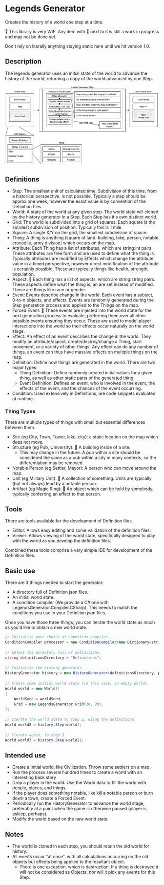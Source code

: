 # Legends Generator

Creates the history of a world one step at a time.

🚧 This library is very WIP. Any item with 🚧 next to it is still a work in progress and may not be done yet.

Don't rely on literally anything staying static here until we hit version 1.0.

## Description

The legends generator uses an initial state of the world to advance the history of the world, returning a copy of the world advanced by one Step.

![Overview of History Generator](Docs/Overview.png)

## Definitions

* Step: The smallest unit of calculated time. Subdivision of this time, from a historical perspective, is not possible. Typically a step should be approx one week, however the exact value is by convention of the Definition files.
* World: A state of the world at any given step. The world state will cloned by the history generator in a Step. Each Step has it's own distinct world.
* Grid: The world is subdivided into a grid of squares. Each square is the smallest subdivision of position. Typically this is 1 mile.
* Square: A single X/Y on the grid, the smallest subdivision of space.
* Thing: A thing is anything (square of land, building, lake, person, notable crocodile, army division) which occurs on the map.
* Attribute: Each Thing has a list of attributes, which are string:int pairs. These attributes are free form and are used to define what the thing is. Typically attributes are modified by Effects which change the attribute value in a timed perspective, however direct modification of the attribute is certainly possible. These are typically things like health, strength, population.
* Aspect: 🚧 Each thing has a list of aspects, which are string:string pairs. These aspects define what the thing is, an are set instead of modified. These are things like race or gender.
* Event: Events describe change in the world. Each event has a subject, 0-to-n objects, and effects. Events are randomly generated during the Step generation process and applied to the Things on the map.
* Forced Event: 🚧 These events are injected into the world state for the next generation process to evaluate, preferring them over all other possible events ensuring they occur. These are used to model player interactions into the world so their effects occur naturally on the world stage.
* Effect: An effect of an event describes the change in the world. They modify an attribute/aspect, create/destroy/change a Thing, start movement, or a variety of other things. Any effect can do any number of things, an event can thus have massive effects on multiple things on the map.
* Definition: Define how things are generated in the world. There are two major types:
   * Thing Definition: Define randomly created initial values for a given thing, as well as other static parts of the generated thing.
   * Event Definition: Defines an event, who is involved in the event, the effects of the event, and the chances of the event occurring.
* Condition: Used extensively in Definitions, are code snippets evaluated at runtime.

### Thing Types

There are multiple types of things with small but essential differences between them.

* Site (eg City, Town, Tower, lake, city): a static location on the map which does not move.
* Structure (eg Pub, University): 🚧 A building inside of a site.
   * This may change in the future. A pub within a site should be considered the same as a pub within a city in many contexts, so the differentiation may be removed.
* Notable Person (eg Settler, Mayor): A person who can move around the map.
* Unit (eg Military Unit): 🚧 A collection of something. Units are typically (but not always) lead by a notable person.
* Artifact (eg Magic Ring): 🚧 An object which can be held by somebody, typically conferring an effect to that person.


## Tools

There are tools available for the development of Definition files.
* Editor: Allows easy editing and some validation of the definition files.
* Viewer: Allows viewing of the world state, specifically designed to play with the world as you develop the definition files.

Combined these tools comprise a very simple IDE for development of the Definition files.

## Basic use

There are 3 things needed to start the generator:

* A directory full of Definition json files.
* An initial world state.
* A condition compiler (We provide a C# one with LegendsGenerator.Compiler.CSharp). This needs to match the conditions you use in your Definition json files.

Once you have those three things, you can iterate the world state as much as you'd like to obtain a new world state.

```csharp
// Initialize your choice of condition compiler.
ConditionCompiler processor = new ConditionCompiler(new Dictionary<string, object>());

// Select the directory full of definitions.
string definitionsDirectory = "Definitions";

// Initialize the history generator.
HistoryGenerator history = new HistoryGenerator(definitionsDirectory, process);

// Create some initial world state (in this case, an empty world).
World world = new World()
{
    WorldSeed = worldSeed,
    Grid = new LegendsGenerator.Grid(20, 20),
};

// Iterate the world state to step 2, using the definitions.
World world2 = history.Step(world);

// Iterate again, to step 3
World world3 = history.Step(world2);
```

## Intended use

* Create a initial world, like Civilization. Throw some settlers on a map.
* Run the process several hundred times to create a world with an interesting back story
* Drop a player in the world. Use the World data to fill the world with people, places, and things.
* If the player does something notable, like kill a notable person or burn down a town, create a Forced Event.
* Periodically run the HistoryGenerator to advance the world stage, preferably at a point when the game is otherwise paused (player is asleep, perhaps).
* Modify the world based on the new world state.

## Notes

* The world is cloned in each step, you should retain the old world for history.
* All events occur "at once", with all calculations occurring on the old objects but effects being applied to the resultant object.
   * There is one exception, which is destruction. If a thing is destroyed it will not be considered as Objects, nor will it pick any events for this Step.

